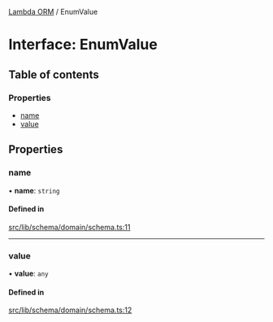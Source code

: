 [Lambda ORM](../README.md) / EnumValue

# Interface: EnumValue

## Table of contents

### Properties

- [name](EnumValue.md#name)
- [value](EnumValue.md#value)

## Properties

### name

• **name**: `string`

#### Defined in

[src/lib/schema/domain/schema.ts:11](https://github.com/FlavioLionelRita/lambdaorm/blob/f496198b/src/lib/schema/domain/schema.ts#L11)

___

### value

• **value**: `any`

#### Defined in

[src/lib/schema/domain/schema.ts:12](https://github.com/FlavioLionelRita/lambdaorm/blob/f496198b/src/lib/schema/domain/schema.ts#L12)
